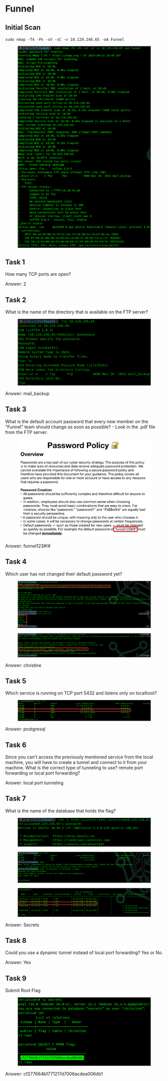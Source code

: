 # Funnel

## Initial Scan

```nmap
sudo nmap -T4 -Pn -sV -sC -v 10.129.246.65 -oA Funnel
```

<figure><img src="../../../.gitbook/assets/image (59).png" alt=""><figcaption></figcaption></figure>

## Task 1

How many TCP ports are open?

Answer: 2

## Task 2

What is the name of the directory that is available on the FTP server?

<figure><img src="../../../.gitbook/assets/image (60).png" alt=""><figcaption></figcaption></figure>

Answer: mail\_backup

## Task 3

What is the default account password that every new member on the "Funnel" team should change as soon as possible? - Look in the .pdf file from the FTP server.

<figure><img src="../../../.gitbook/assets/image (61).png" alt=""><figcaption></figcaption></figure>

Answer: funnel123#!#

## Task 4

Which user has not changed their default password yet?

<figure><img src="../../../.gitbook/assets/image (62).png" alt=""><figcaption></figcaption></figure>

<figure><img src="../../../.gitbook/assets/image (63).png" alt=""><figcaption></figcaption></figure>

Answer: christine

## Task 5

Which service is running on TCP port 5432 and listens only on localhost?

<figure><img src="../../../.gitbook/assets/image (64).png" alt=""><figcaption></figcaption></figure>

Answer: postgresql

## Task 6

Since you can't access the previously mentioned service from the local machine, you will have to create a tunnel and connect to it from your machine. What is the correct type of tunneling to use? remote port forwarding or local port forwarding?

Answer: local port tunneling

## Task 7

What is the name of the database that holds the flag?

<figure><img src="../../../.gitbook/assets/image (65).png" alt=""><figcaption></figcaption></figure>

<figure><img src="../../../.gitbook/assets/image (66).png" alt=""><figcaption></figcaption></figure>

<figure><img src="../../../.gitbook/assets/image (67).png" alt=""><figcaption></figcaption></figure>

Answer: Secrets

## Task 8

Could you use a dynamic tunnel instead of local port forwarding? Yes or No.

Answer: Yes

## Task 9

Submit Root Flag

<figure><img src="../../../.gitbook/assets/image (68).png" alt=""><figcaption></figcaption></figure>

Answer: cf277664b1771217d7006acdea006db1
